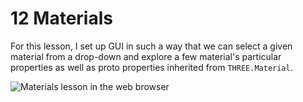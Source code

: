 # 12 Materials

For this lesson, I set up GUI in such a way that we can select a given material from a drop-down and explore a few material's particular properties as well as proto properties inherited from `THREE.Material`.

![Materials lesson in the web browser](../screenshots/materials-demo.jpg)

